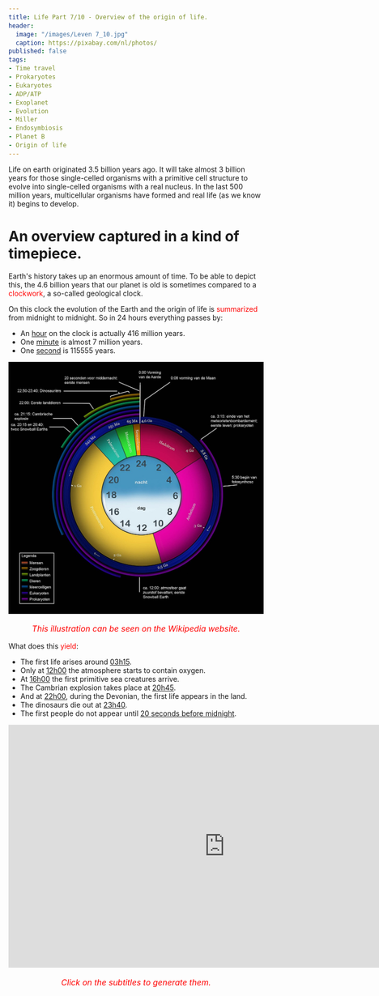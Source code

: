 ```yaml
---
title: Life Part 7/10 - Overview of the origin of life.
header:
  image: "/images/Leven 7_10.jpg"
  caption: https://pixabay.com/nl/photos/
published: false
tags:
- Time travel
- Prokaryotes
- Eukaryotes
- ADP/ATP
- Exoplanet
- Evolution
- Miller
- Endosymbiosis
- Planet B
- Origin of life
---
```


Life on earth originated 3.5 billion years ago. It will take almost 3 billion years for those single-celled organisms with a primitive cell structure to evolve into single-celled organisms with a real nucleus. In the last 500 million years, multicellular organisms have formed and real life (as we know it) begins to develop.

# An overview captured in a kind of timepiece.

Earth's history takes up an enormous amount of time. To be able to depict this, the 4.6 billion years that our planet is old is sometimes compared to a <span style="color: red;">clockwork</span>, a so-called geological clock.

On this clock the evolution of the Earth and the origin of life is <span style="color: red;">summarized</span> from midnight to midnight. So in 24 hours everything passes by:
* An <u>hour</u> on the clock is actually 416 million years.
* One <u>minute</u> is almost 7 million years.
* One <u>second</u> is 115555 years.

<div align="center"><img src="/images/Geologische klok.jpg" alt="" width="" height=""></div>

<p style="text-align: center; font-size: 12pt;"><span style="color: red;"><i>This illustration can be seen on the Wikipedia website.</i></span></p>

What does this <span style="color: red;">yield</span>:
* The first life arises around <u>03h15</u>. 
* Only at <u>12h00</u> the atmosphere starts to contain oxygen.
* At <u>16h00</u> the first primitive sea creatures arrive. 
* The Cambrian explosion takes place at <u>20h45</u>.
* And at <u>22h00</u>, during the Devonian, the first life appears in the land. 
* The dinosaurs die out at <u>23h40</u>.
* The first people do not appear until <u>20 seconds before midnight</u>.

<iframe width="853" height="480" src="https://www.youtube.com/embed/lnh5NFX4OAU" frameborder="0" allow="accelerometer; autoplay; clipboard-write; encrypted-media; gyroscope; picture-in-picture" allowfullscreen></iframe>

<p style="text-align: center; font-size: 12pt;"><span style="color: red;"><i>Click on the subtitles to generate them.</i></span></p>
